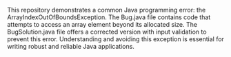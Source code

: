 This repository demonstrates a common Java programming error: the ArrayIndexOutOfBoundsException. The Bug.java file contains code that attempts to access an array element beyond its allocated size. The BugSolution.java file offers a corrected version with input validation to prevent this error.  Understanding and avoiding this exception is essential for writing robust and reliable Java applications.